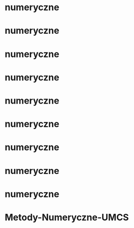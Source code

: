 # numeryczne
# numeryczne
# numeryczne
# numeryczne
# numeryczne
# numeryczne
# numeryczne
# numeryczne
# numeryczne
# Metody-Numeryczne-UMCS
